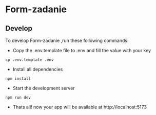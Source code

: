 # Form-zadanie

## Develop

To develop Form-zadanie ,run these following commands:

- Copy the .env.template file to .env and fill the value with your key

```
cp .env.template .env
```

- Install all dependencies

```
npm install
```

- Start the development server

```
npm run dev
```

- Thats all! now your app will be available at http://localhost:5173
